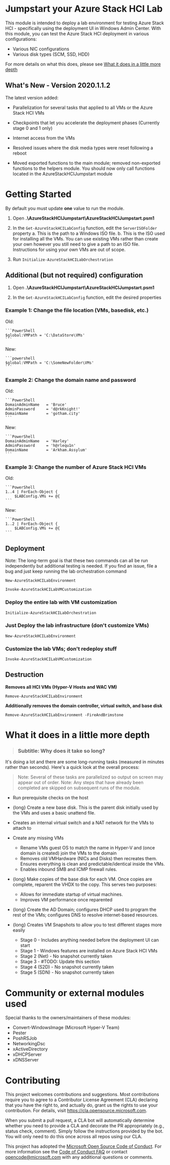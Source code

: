 # Jumpstart your Azure Stack HCI Lab

This module is intended to deploy a lab environment for testing Azure Stack HCI - specifically using the deployment UI in Windows Admin Center. With this module, you can test the Azure Stack HCI deployment in various configurations:

- Various NIC configurations
- Various disk types (SCM, SSD, HDD)

For more details on what this does, please see [What it does in a little more depth](#What-it-does-in-a-little-more-depth)

## What's New - Version 2020.1.1.2

The latest version added:

- Parallelization for several tasks that applied to all VMs or the Azure Stack HCI VMs

- Checkpoints that let you accelerate the deployment phases (Currently stage 0 and 1 only)

- Internet access from the VMs

- Resolved issues where the disk media types were reset following a reboot

- Moved exported functions to the main module; removed non-exported functions to the helpers module. You should now only call functions located in the AzureStackHCIJumpstart module


# Getting Started

By default you must update **one** value to run the module.

1. Open ****.\AzureStackHCIJumpstart\AzureStackHCIJumpstart.psm1****

2. In the `Get-AzureStackHCILabConfig` function, edit the `ServerISOFolder` property
    a. This is the path to a Windows ISO file.
    b. This is the ISO used for installing all the VMs. You can use existing VMs rather than create your own however you still need to give a path to an ISO file. Instructions for using your own VMs are out of scope.

3. Run `Initialize-AzureStackHCILabOrchestration`

## Additional (but not required) configuration

1. Open ****.\AzureStackHCIJumpstart\AzureStackHCIJumpstart.psm1****

2. In the `Get-AzureStackHCILabConfig` function, edit the desired properties

### Example 1: Change the file location (VMs, basedisk, etc.)

Old:

    ```PowerShell
    $global:VMPath = 'C:\DataStore\VMs'
    ```

New:

    ```powershell
    $global:VMPath = 'C:\SomeNewFolder\VMs'
    ```

### Example 2: Change the domain name and password

Old:

    ```PowerShell
    DomainAdminName   = 'Bruce'
    AdminPassword     = 'd@rkKnight!'
    DomainName        = 'gotham.city'
    ```

New:

    ```PowerShell
    DomainAdminName   = 'Harley'
    AdminPassword     = 'h@rlequ1n'
    DomainName        = 'Arkham.Assylum'
    ```

### Example 3: Change the number of Azure Stack HCI VMs

Old:

    ```PowerShell
    1..4 | ForEach-Object {
        $LABConfig.VMs += @{
    ```

New:

    ```PowerShell
    1..2 | ForEach-Object {
        $LABConfig.VMs += @{
    ```

## Deployment

Note: The long-term goal is that these two commands can all be run independently but additional testing is needed. If you find an issue, file a bug and just keep running the lab orchestration command

```New-AzureStackHCILabEnvironment```

```Invoke-AzureStackHCILabVMCustomization```

### Deploy the entire lab with VM customization

```Initialize-AzureStackHCILabOrchestration```

### Just Deploy the lab infrastructure (don't customize VMs)

```New-AzureStackHCILabEnvironment```

### Customize the lab VMs; don't redeploy stuff

```Invoke-AzureStackHCILabVMCustomization```

## Destruction

**Removes all HCI VMs (Hyper-V Hosts and WAC VM)**

```Remove-AzureStackHCILabEnvironment```

**Additionally removes the domain controller, virtual switch, and base disk**

```Remove-AzureStackHCILabEnvironment -FireAndBrimstone```

# What it does in a little more depth

> ### Subtitle: Why does it take so long?

It's doing a lot and there are some long-running tasks (measured in minutes rather than seconds). Here's a quick look at the overall process:

> Note: Several of these tasks are parallelized so output on screen may appear out of order.
> Note: Any steps that have already been completed are skipped on subsequent runs of the module.

- Run prerequisite checks on the host

- {long} Create a new base disk. This is the parent disk initially used by the VMs and uses a basic unattend file.

- Creates an internal virtual switch and a NAT network for the VMs to attach to

- Create any missing VMs

    - Rename VMs guest OS to match the name in Hyper-V and (once domain is created) join the VMs to the domain
    - Removes old VMHardware (NICs and Disks) then recreates them. Ensures everything is clean and predictable/identical inside the VMs.
    - Enables inbound SMB and ICMP firewall rules.

- {long} Make copies of the base disk for each VM. Once copies are complete, reparent the VHDX to the copy. This serves two purposes:

    - Allows for immediate startup of virtual machines.
    - Improves VM performance once reparented

- {long} Create the AD Domain; configures DHCP used to program the rest of the VMs; configures DNS to resolve internet-based resources.

- {long} Creates VM Snapshots to allow you to test different stages more easily
    - Stage 0 - Includes anything needed before the deployment UI can start
    - Stage 1 - Windows features are installed on Azure Stack HCI VMs
    - Stage 2 (Net) - No snapshot currently taken
    - Stage 3       - #TODO: Update this section
    - Stage 4 (S2D) - No snapshot currently taken
    - Stage 5 (SDN) - No snapshot currently taken

# Community or external modules used

Special thanks to the owners/maintainers of these modules:

- Convert-WindowsImage (Microsoft Hyper-V Team)
- Pester
- PoshRSJob
- NetworkingDsc
- xActiveDirectory
- xDHCPServer
- xDNSServer

# Contributing

This project welcomes contributions and suggestions.  Most contributions require you to agree to a
Contributor License Agreement (CLA) declaring that you have the right to, and actually do, grant us
the rights to use your contribution. For details, visit https://cla.opensource.microsoft.com.

When you submit a pull request, a CLA bot will automatically determine whether you need to provide
a CLA and decorate the PR appropriately (e.g., status check, comment). Simply follow the instructions
provided by the bot. You will only need to do this once across all repos using our CLA.

This project has adopted the [Microsoft Open Source Code of Conduct](https://opensource.microsoft.com/codeofconduct/).
For more information see the [Code of Conduct FAQ](https://opensource.microsoft.com/codeofconduct/faq/) or
contact [opencode@microsoft.com](mailto:opencode@microsoft.com) with any additional questions or comments.
